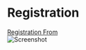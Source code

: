 # Registration

<a href="https://mr-masudrana.github.io/Registration/">Registration From</a>
<br>
<img src="https://mr-masudrana.github.io/Registration/Registration_From.jpg" alt="Screenshot"/>
